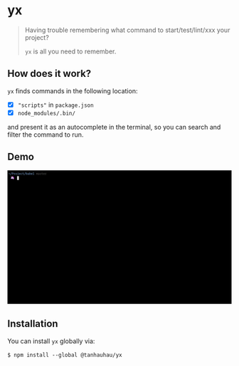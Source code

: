 # yx

> Having trouble remembering what command to start/test/lint/xxx your project?
>
> `yx` is all you need to remember.

## How does it work?

`yx` finds commands in the following location:
- [x] `"scripts"` in `package.json`
- [x] `node_modules/.bin/`

and present it as an autocomplete in the terminal, so you can search and filter the command to run.

## Demo

![demo](./demos/yx.gif)

## Installation

You can install `yx` globally via:

```
$ npm install --global @tanhauhau/yx
```
